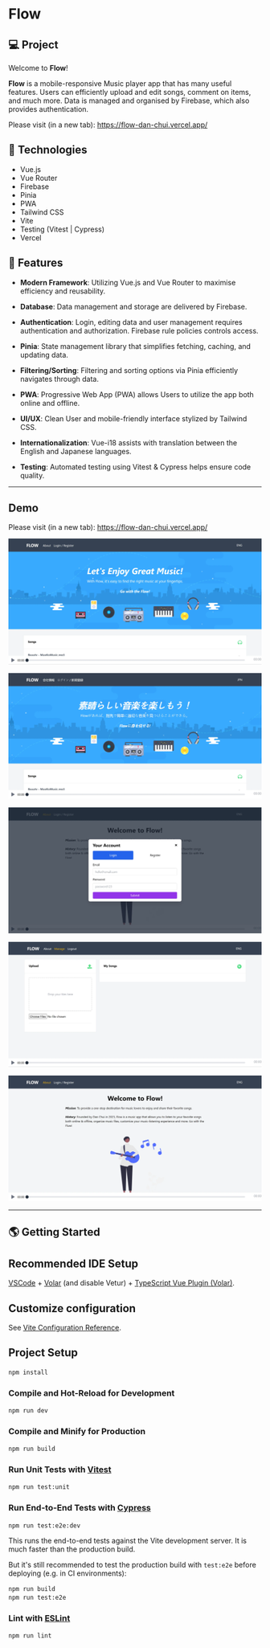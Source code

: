 # Flow

## 💻 Project
Welcome to **Flow**!

**Flow** is a mobile-responsive Music player app that has many useful features. Users can efficiently upload and edit songs, comment on items, and much more. Data is managed and organised by Firebase, which also provides authentication.

Please visit (in a new tab): https://flow-dan-chui.vercel.app/

## 🚀 Technologies

- Vue.js
- Vue Router
- Firebase
- Pinia
- PWA
- Tailwind CSS
- Vite
- Testing (Vitest | Cypress)
- Vercel

## 💫 Features

- **Modern Framework**: Utilizing Vue.js and Vue Router to maximise efficiency and reusability.

- **Database**: Data management and storage are delivered by Firebase.

- **Authentication**: Login, editing data and user management requires authentication and authorization. Firebase rule policies controls access.

- **Pinia**: State management library that simplifies fetching, caching, and updating data.

- **Filtering/Sorting**: Filtering and sorting options via Pinia efficiently navigates through data.

- **PWA**: Progressive Web App (PWA) allows Users to utilize the app both online and offline.

- **UI/UX**: Clean User and mobile-friendly interface stylized by Tailwind CSS.

- **Internationalization**: Vue-i18 assists with translation between the English and Japanese languages.

- **Testing**: Automated testing using Vitest & Cypress helps ensure code quality.

---

## Demo

Please visit (in a new tab): https://flow-dan-chui.vercel.app/

![](/public/assets/img/screenshot1.webp)

![](/public/assets/img/screenshot2.webp)

![](/public/assets/img/screenshot3.webp)

![](/public/assets/img/screenshot4.webp)

![](/public/assets/img/screenshot5.webp)

---

## 🌎 Getting Started

## Recommended IDE Setup

[VSCode](https://code.visualstudio.com/) + [Volar](https://marketplace.visualstudio.com/items?itemName=Vue.volar) (and disable Vetur) + [TypeScript Vue Plugin (Volar)](https://marketplace.visualstudio.com/items?itemName=Vue.vscode-typescript-vue-plugin).

## Customize configuration

See [Vite Configuration Reference](https://vitejs.dev/config/).

## Project Setup

```sh
npm install
```

### Compile and Hot-Reload for Development

```sh
npm run dev
```

### Compile and Minify for Production

```sh
npm run build
```

### Run Unit Tests with [Vitest](https://vitest.dev/)

```sh
npm run test:unit
```

### Run End-to-End Tests with [Cypress](https://www.cypress.io/)

```sh
npm run test:e2e:dev
```

This runs the end-to-end tests against the Vite development server.
It is much faster than the production build.

But it's still recommended to test the production build with `test:e2e` before deploying (e.g. in CI environments):

```sh
npm run build
npm run test:e2e
```

### Lint with [ESLint](https://eslint.org/)

```sh
npm run lint
```
